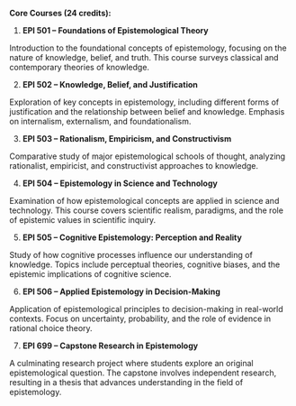 **Core Courses (24 credits):**

1.	**EPI 501 – Foundations of Epistemological Theory**

Introduction to the foundational concepts of epistemology, focusing on the nature of knowledge, belief, and truth. This course surveys classical and contemporary theories of knowledge.

2.	**EPI 502 – Knowledge, Belief, and Justification**

Exploration of key concepts in epistemology, including different forms of justification and the relationship between belief and knowledge. Emphasis on internalism, externalism, and foundationalism.

3.	**EPI 503 – Rationalism, Empiricism, and Constructivism**

Comparative study of major epistemological schools of thought, analyzing rationalist, empiricist, and constructivist approaches to knowledge.

4.	**EPI 504 – Epistemology in Science and Technology**

Examination of how epistemological concepts are applied in science and technology. This course covers scientific realism, paradigms, and the role of epistemic values in scientific inquiry.

5.	**EPI 505 – Cognitive Epistemology: Perception and Reality**

Study of how cognitive processes influence our understanding of knowledge. Topics include perceptual theories, cognitive biases, and the epistemic implications of cognitive science.

6.	**EPI 506 – Applied Epistemology in Decision-Making**

Application of epistemological principles to decision-making in real-world contexts. Focus on uncertainty, probability, and the role of evidence in rational choice theory.

7.	**EPI 699 – Capstone Research in Epistemology**

A culminating research project where students explore an original epistemological question. The capstone involves independent research, resulting in a thesis that advances understanding in the field of epistemology.